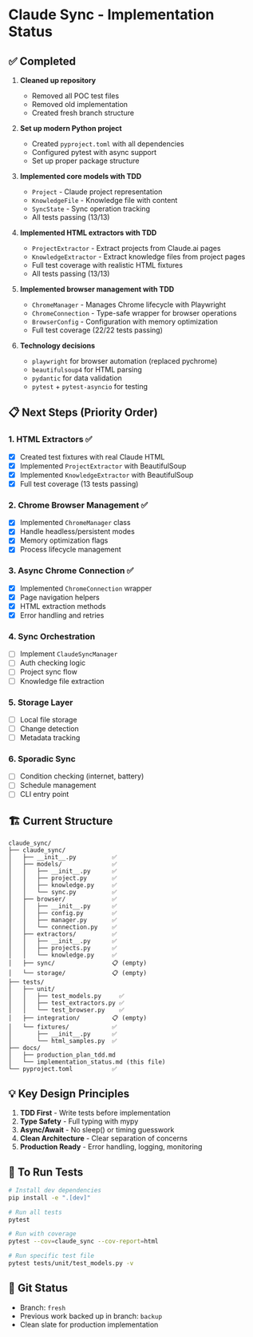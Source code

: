 # Claude Sync - Implementation Status

## ✅ Completed

1. **Cleaned up repository**
   - Removed all POC test files
   - Removed old implementation
   - Created fresh branch structure

2. **Set up modern Python project**
   - Created `pyproject.toml` with all dependencies
   - Configured pytest with async support
   - Set up proper package structure

3. **Implemented core models with TDD**
   - `Project` - Claude project representation
   - `KnowledgeFile` - Knowledge file with content
   - `SyncState` - Sync operation tracking
   - All tests passing (13/13)

4. **Implemented HTML extractors with TDD**
   - `ProjectExtractor` - Extract projects from Claude.ai pages
   - `KnowledgeExtractor` - Extract knowledge files from project pages
   - Full test coverage with realistic HTML fixtures
   - All tests passing (13/13)

5. **Implemented browser management with TDD**
   - `ChromeManager` - Manages Chrome lifecycle with Playwright
   - `ChromeConnection` - Type-safe wrapper for browser operations
   - `BrowserConfig` - Configuration with memory optimization
   - Full test coverage (22/22 tests passing)

6. **Technology decisions**
   - `playwright` for browser automation (replaced pychrome)
   - `beautifulsoup4` for HTML parsing
   - `pydantic` for data validation
   - `pytest` + `pytest-asyncio` for testing

## 📋 Next Steps (Priority Order)

### 1. HTML Extractors ✅
- [x] Created test fixtures with real Claude HTML
- [x] Implemented `ProjectExtractor` with BeautifulSoup
- [x] Implemented `KnowledgeExtractor` with BeautifulSoup
- [x] Full test coverage (13 tests passing)

### 2. Chrome Browser Management ✅
- [x] Implemented `ChromeManager` class
- [x] Handle headless/persistent modes
- [x] Memory optimization flags
- [x] Process lifecycle management

### 3. Async Chrome Connection ✅
- [x] Implemented `ChromeConnection` wrapper
- [x] Page navigation helpers
- [x] HTML extraction methods
- [x] Error handling and retries

### 4. Sync Orchestration
- [ ] Implement `ClaudeSyncManager`
- [ ] Auth checking logic
- [ ] Project sync flow
- [ ] Knowledge file extraction

### 5. Storage Layer
- [ ] Local file storage
- [ ] Change detection
- [ ] Metadata tracking

### 6. Sporadic Sync
- [ ] Condition checking (internet, battery)
- [ ] Schedule management
- [ ] CLI entry point

## 🏗️ Current Structure

```
claude_sync/
├── claude_sync/
│   ├── __init__.py          ✅
│   ├── models/              ✅
│   │   ├── __init__.py      ✅
│   │   ├── project.py       ✅
│   │   ├── knowledge.py     ✅
│   │   └── sync.py          ✅
│   ├── browser/             ✅
│   │   ├── __init__.py      ✅
│   │   ├── config.py        ✅
│   │   ├── manager.py       ✅
│   │   └── connection.py    ✅
│   ├── extractors/          ✅
│   │   ├── __init__.py      ✅
│   │   ├── projects.py      ✅
│   │   └── knowledge.py     ✅
│   ├── sync/                📋 (empty)
│   └── storage/             📋 (empty)
├── tests/
│   ├── unit/
│   │   ├── test_models.py     ✅
│   │   ├── test_extractors.py ✅
│   │   └── test_browser.py    ✅
│   ├── integration/         📋 (empty)
│   └── fixtures/            ✅
│       ├── __init__.py      ✅
│       └── html_samples.py  ✅
├── docs/
│   ├── production_plan_tdd.md
│   └── implementation_status.md (this file)
└── pyproject.toml           ✅
```

## 💡 Key Design Principles

1. **TDD First** - Write tests before implementation
2. **Type Safety** - Full typing with mypy
3. **Async/Await** - No sleep() or timing guesswork
4. **Clean Architecture** - Clear separation of concerns
5. **Production Ready** - Error handling, logging, monitoring

## 🚀 To Run Tests

```bash
# Install dev dependencies
pip install -e ".[dev]"

# Run all tests
pytest

# Run with coverage
pytest --cov=claude_sync --cov-report=html

# Run specific test file
pytest tests/unit/test_models.py -v
```

## 📝 Git Status

- Branch: `fresh`
- Previous work backed up in branch: `backup`
- Clean slate for production implementation
